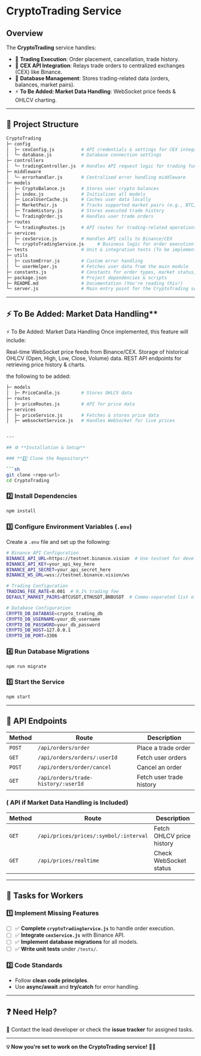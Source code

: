 # CryptoTrading Service

## Overview

The **CryptoTrading** service handles:

- 🚀 **Trading Execution**: Order placement, cancellation, trade history.
- 📡 **CEX API Integration**: Relays trade orders to centralized exchanges (CEX) like Binance.
- 📜 **Database Management**: Stores trading-related data (orders, balances, market pairs).
- ⚡ **To Be Added: Market Data Handling**: WebSocket price feeds & OHLCV charting.

---

## 📁 **Project Structure**

```sh
CryptoTrading
├─ config                   
│  ├─ cexConfig.js          # API credentials & settings for CEX integration
│  └─ database.js           # Database connection settings
├─ controllers              
│  └─ tradingController.js  # Handles API request logic for trading functions
├─ middleware               
│  └─ errorhandler.js       # Centralized error handling middleware
├─ models                   
│  ├─ CryptoBalance.js      # Stores user crypto balances
│  ├─ index.js              # Initializes all models
│  ├─ LocalUserCache.js     # Caches user data locally
│  ├─ MarketPair.js         # Tracks supported market pairs (e.g., BTC/USDT)
│  ├─ TradeHistory.js       # Stores executed trade history
│  └─ TradingOrder.js       # Handles user trade orders
├─ routes                   
│  └─ tradingRoutes.js      # API routes for trading-related operations
├─ services                 
│  ├─ cexService.js         # Handles API calls to Binance/CEX
│  └─ cryptoTradingService.js     # Business logic for order execution & balance updates
├─ tests                    # Unit & integration tests (To be implemented)
├─ utils                    
│  ├─ customError.js        # Custom error handling
│  └─ userHelper.js         # Fetches user data from the main module
├─ constants.js             # Constants for order types, market status, etc.
├─ package.json             # Project dependencies & scripts
├─ README.md                # Documentation (You're reading this!)
└─ server.js                # Main entry point for the CryptoTrading service
```

---

## ⚡ To Be Added: Market Data Handling**

⚡ To Be Added: Market Data Handling
Once implemented, this feature will include:

Real-time WebSocket price feeds from Binance/CEX.
Storage of historical OHLCV (Open, High, Low, Close, Volume) data.
REST API endpoints for retrieving price history & charts.

the following to be added:

```sh
├─ models                   
│  ├─ PriceCandle.js        # Stores OHLCV data
├─ routes                   
│  ├─ priceRoutes.js        # API for price data
├─ services                 
│  ├─ priceService.js       # Fetches & stores price data
│  ├─ websocketService.js   # Handles WebSocket for live prices


---

## ⚙️ **Installation & Setup**

### **1️⃣ Clone the Repository**

```sh
git clone <repo-url>
cd CryptoTrading
```

### **2️⃣ Install Dependencies**

```sh
npm install
```

### **3️⃣ Configure Environment Variables (`.env`)**

Create a `.env` file and set up the following:

```sh
# Binance API Configuration
BINANCE_API_URL=https://testnet.binance.vision  # Use testnet for development
BINANCE_API_KEY=your_api_key_here
BINANCE_API_SECRET=your_api_secret_here
BINANCE_WS_URL=wss://testnet.binance.vision/ws

# Trading Configuration
TRADING_FEE_RATE=0.001  # 0.1% trading fee
DEFAULT_MARKET_PAIRS=BTCUSDT,ETHUSDT,BNBUSDT  # Comma-separated list of trading pairs

# Database Configuration
CRYPTO_DB_DATABASE=crypto_trading_db
CRYPTO_DB_USERNAME=your_db_username
CRYPTO_DB_PASSWORD=your_db_password
CRYPTO_DB_HOST=127.0.0.1
CRYPTO_DB_PORT=3306
```

### **4️⃣ Run Database Migrations**

```sh
npm run migrate
```

### **5️⃣ Start the Service**

```sh
npm start
```

---

## 🚀 **API Endpoints**

| **Method** | **Route** | **Description** |
|-----------|----------|----------------|
| `POST` | `/api/orders/order` | Place a trade order |
| `GET` | `/api/orders/orders/:userId` | Fetch user orders |
| `POST` | `/api/orders/order/cancel` | Cancel an order |
| `GET` | `/api/orders/trade-history/:userId` | Fetch user trade history |

### **( API if Market Data Handling is Included)**

| **Method** | **Route** | **Description** |
|-----------|----------|----------------|
| `GET` | `/api/prices/prices/:symbol/:interval` | Fetch OHLCV price history |
| `GET` | `/api/prices/realtime` | Check WebSocket status |

---

## 📌 **Tasks for Workers**

### **1️⃣ Implement Missing Features**

- [ ] ✅ **Complete `cryptoTradingService.js`** to handle order execution.
- [ ] ✅ **Integrate `cexService.js`** with Binance API.
- [ ] ✅ **Implement database migrations** for all models.
- [ ] ✅ **Write unit tests** under `/tests/`.

### **2️⃣ Code Standards**

- Follow **clean code principles**.
- Use **async/await** and **try/catch** for error handling.

---

## ❓ **Need Help?**

📩 Contact the lead developer or check the **issue tracker** for assigned tasks.

---

**💡 Now you're set to work on the CryptoTrading service!** 🚀🔥
